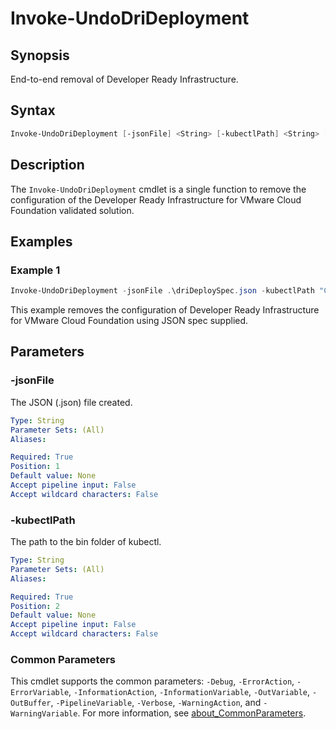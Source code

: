 # Invoke-UndoDriDeployment

## Synopsis

End-to-end removal of Developer Ready Infrastructure.

## Syntax

``` powershell
Invoke-UndoDriDeployment [-jsonFile] <String> [-kubectlPath] <String> [<CommonParameters>]
```

## Description

The `Invoke-UndoDriDeployment` cmdlet is a single function to remove the configuration of the Developer Ready
Infrastructure for VMware Cloud Foundation validated solution.

## Examples

### Example 1

``` powershell
Invoke-UndoDriDeployment -jsonFile .\driDeploySpec.json -kubectlPath "C:\Kubectl\bin\"
```

This example removes the configuration of Developer Ready Infrastructure for VMware Cloud Foundation using JSON spec supplied.

## Parameters

### -jsonFile

The JSON (.json) file created.

```yaml
Type: String
Parameter Sets: (All)
Aliases:

Required: True
Position: 1
Default value: None
Accept pipeline input: False
Accept wildcard characters: False
```

### -kubectlPath

The path to the bin folder of kubectl.

```yaml
Type: String
Parameter Sets: (All)
Aliases:

Required: True
Position: 2
Default value: None
Accept pipeline input: False
Accept wildcard characters: False
```

### Common Parameters

This cmdlet supports the common parameters: `-Debug`, `-ErrorAction`, `-ErrorVariable`, `-InformationAction`, `-InformationVariable`, `-OutVariable`, `-OutBuffer`, `-PipelineVariable`, `-Verbose`, `-WarningAction`, and `-WarningVariable`. For more information, see [about_CommonParameters](http://go.microsoft.com/fwlink/?LinkID=113216).
